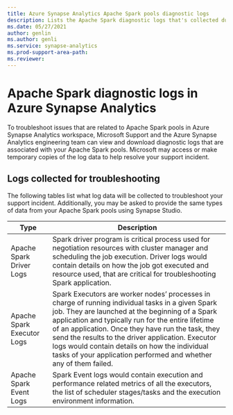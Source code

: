 ```yaml
---
title: Azure Synapse Analytics Apache Spark pools diagnostic logs
description: Lists the Apache Spark diagnostic logs that's collected during troubleshooting by Microsoft Support.
ms.date: 05/27/2021
author: genlin
ms.author: genli
ms.service: synapse-analytics
ms.prod-support-area-path: 
ms.reviewer: 
---
```

# Apache Spark diagnostic logs in Azure Synapse Analytics

To troubleshoot issues that are related to Apache Spark pools in Azure Synapse Analytics workspace, Microsoft Support and the Azure Synapse Analytics engineering team can view and download diagnostic logs that are associated with your Apache Spark pools. Microsoft may access or make temporary copies of the log data to help resolve your support incident.

## Logs collected for troubleshooting

The following tables list what log data will be collected to troubleshoot your support incident. Additionally, you may be asked to provide the same types of data from your Apache Spark pools using Synapse Studio.

|  Type |  Description |
|---|---|
| Apache Spark Driver Logs  |Spark driver program is critical process used for negotiation resources with cluster manager and scheduling the job execution. Driver logs would contain details on how the job got executed and resource used, that are critical for troubleshooting Spark application.   |
|  Apache Spark Executor Logs |Spark Executors are worker nodes’ processes in charge of running individual tasks in a given Spark job. They are launched at the beginning of a Spark application and typically run for the entire lifetime of an application. Once they have run the task, they send the results to the driver application. Executor logs would contain details on how the individual tasks of your application performed and whether any of them failed.   |
|  Apache Spark Event Logs | Spark Event logs would contain execution and performance related metrics of all the executors, the list of scheduler stages/tasks and the execution environment information. |
